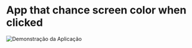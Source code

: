 # App that chance screen color when clicked


![Demonstração da Aplicação](assets/nome-do-seu-gif.gif)